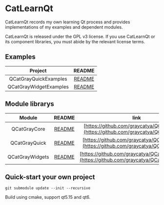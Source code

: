 # CatLearnQt

CatLearnQt records my own learning Qt process and provides implementations of my examples and dependent modules.


CatLearnQt is released under the GPL v3 license. If you use CatLearnQt or its component libraries, you must abide by the relevant license terms.


## Examples

| Project | README |
|:--:|:--:|
| QCatGrayQuickExamples | [README](./examples/QCatGrayQuickExamples/README.md) |
| QCatGrayWidgetExamples | [README](./examples/QCatGrayWidgetExamples/README.md) |

## Module librarys

| Module | README | link |
|:--:|:--:|:--:|
| QCatGrayCore | [README](./modules/QCatGrayCore/README.md) | [https://github.com/graycatya/QCatGrayCore](https://github.com/graycatya/QCatGrayCore) |
| QCatGrayQuick | [README](./modules/QCatGrayQuick/README.md) | [https://github.com/graycatya/QCatGrayQuick](https://github.com/graycatya/QCatGrayQuick) |
| QCatGrayWidgets | [README](./modules/QCatGrayWidgets/README.md) | [https://github.com/graycatya/QCatGrayWidgets](https://github.com/graycatya/QCatGrayWidgets) |

## Quick-start your own project

```
git submodule update --init --recursive
```

Build using cmake, support qt5.15 and qt6.

